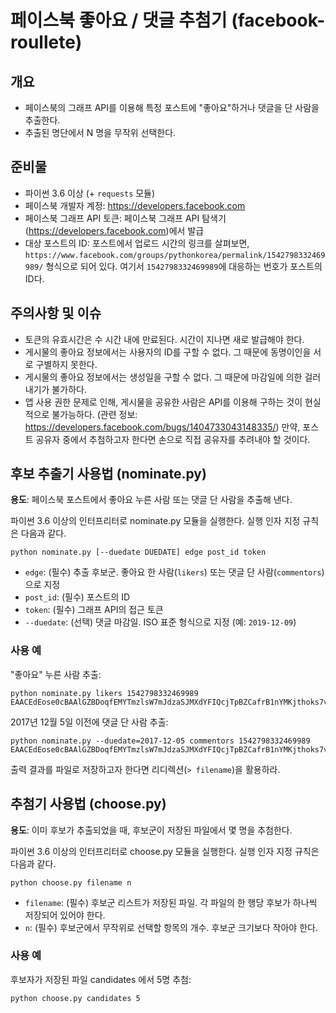페이스북 좋아요 / 댓글 추첨기 (facebook-roullete)
========

## 개요

* 페이스북의 그래프 API를 이용해 특정 포스트에 "좋아요"하거나 댓글을 단 사람을 추출한다.
* 추출된 명단에서 N 명을 무작위 선택한다.


## 준비물

* 파이썬 3.6 이상 (+ ``requests`` 모듈)
* 페이스북 개발자 계정: <https://developers.facebook.com>
* 페이스북 그래프 API 토큰: 페이스북 그래프 API 탐색기(<https://developers.facebook.com>)에서 발급
* 대상 포스트의 ID: 포스트에서 업로드 시간의 링크를 살펴보면, ``https://www.facebook.com/groups/pythonkorea/permalink/1542798332469989/`` 형식으로 되어 있다. 여기서 ``1542798332469989``에 대응하는 번호가 포스트의 ID다.


## 주의사항 및 이슈

* 토큰의 유효시간은 수 시간 내에 만료된다. 시간이 지나면 새로 발급해야 한다.
* 게시물의 좋아요 정보에서는 사용자의 ID를 구할 수 없다. 그 때문에 동명이인을 서로 구별하지 못한다.
* 게시물의 좋아요 정보에서는 생성일을 구할 수 없다. 그 때문에 마감일에 의한 걸러내기가 불가하다.
* 앱 사용 권한 문제로 인해, 게시물을 공유한 사람은 API를 이용해 구하는 것이 현실적으로 불가능하다. (관련 정보: <https://developers.facebook.com/bugs/1404733043148335/>) 만약, 포스트 공유자 중에서 추첨하고자 한다면 손으로 직접 공유자를 추려내야 할 것이다.


## 후보 추출기 사용법 (nominate.py)

**용도**: 페이스북 포스트에서 좋아요 누른 사람 또는 댓글 단 사람을 추출해 낸다.

파이썬 3.6 이상의 인터프리터로 nominate.py 모듈을 실행한다. 실행 인자 지정 규칙은 다음과 같다.

    python nominate.py [--duedate DUEDATE] edge post_id token

* ``edge``: (필수) 추출 후보군. 좋아요 한 사람(``likers``) 또는 댓글 단 사람(``commentors``)으로 지정
* ``post_id``: (필수) 포스트의 ID
* ``token``: (필수) 그래프 API의 접근 토큰
* ``--duedate``: (선택) 댓글 마감일. ISO 표준 형식으로 지정 (예: ``2019-12-09``)

### 사용 예

"좋아요" 누른 사람 추출:

    python nominate.py likers 1542798332469989 EAACEdEose0cBAAlGZBDoqfEMYTmzlsW7mJdzaSJMXdYFIQcjTpBZCafrB1nYMKjthoks7vNjj7K9mVk6BOrDfr2ObcZCfROzZC8k4DHipJG0WSdKTL403Bo1CAZBmxUI7465haf4VXdy3K2LPccniFLQtwVtvQbg8ScdhshqvyfA0Sy1WkHK9MZBcUl6DlNumoEhZBhkSZCQEAZDZD

2017년 12월 5일 이전에 댓글 단 사람 추출:

    python nominate.py --duedate=2017-12-05 commentors 1542798332469989 EAACEdEose0cBAAlGZBDoqfEMYTmzlsW7mJdzaSJMXdYFIQcjTpBZCafrB1nYMKjthoks7vNjj7K9mVk6BOrDfr2ObcZCfROzZC8k4DHipJG0WSdKTL403Bo1CAZBmxUI7465haf4VXdy3K2LPccniFLQtwVtvQbg8ScdhshqvyfA0Sy1WkHK9MZBcUl6DlNumoEhZBhkSZCQEAZDZD

출력 결과를 파일로 저장하고자 한다면 리디렉션(``> filename``)을 활용하라.


## 추첨기 사용법 (choose.py)

**용도**: 이미 후보가 추출되었을 때, 후보군이 저장된 파일에서 몇 명을 추첨한다.

파이썬 3.6 이상의 인터프리터로 choose.py 모듈을 실행한다. 실행 인자 지정 규칙은 다음과 같다.

    python choose.py filename n

* ``filename``: (필수) 후보군 리스트가 저장된 파일. 각 파일의 한 행당 후보가 하나씩 저장되어 있어야 한다.
* ``n``: (필수) 후보군에서 무작위로 선택할 항목의 개수. 후보군 크기보다 작아야 한다.

### 사용 예

후보자가 저장된 파일 candidates 에서 5명 추첨:

    python choose.py candidates 5


